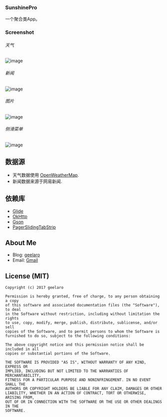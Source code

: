 ### SunshinePro
一个聚合类App。

### Screenshot
###### 天气
![image](https://raw.githubusercontent.com/geelaro/SunshinePro/develop/screenshot/weather.png)
###### 新闻
![image](https://raw.githubusercontent.com/geelaro/SunshinePro/develop/screenshot/news.png)
###### 图片
![image](https://raw.githubusercontent.com/geelaro/SunshinePro/develop/screenshot/images.png)
###### 侧滑菜单
![image](https://raw.githubusercontent.com/geelaro/SunshinePro/develop/screenshot/nav.png)

## 数据源
- 天气数据使用 [OpenWeatherMap](http://openweathermap.org/).
- 新闻数据来源于网易新闻.

## 依赖库
- [Glide](https://github.com/bumptech/glide)
- [OkHttp](https://github.com/square/okhttp)
- [Gson](https://github.com/google/gson)
- [PagerSlidingTabStrip](https://github.com/astuetz/PagerSlidingTabStrip)

## About Me
- Blog: [geelaro](http://geelaro.github.com)
- Email: [Gmail](mailto:geelaro.li@gmail.com)

## License (MIT)

```
Copyright (c) 2017 geelaro

Permission is hereby granted, free of charge, to any person obtaining a copy
of this software and associated documentation files (the "Software"), to deal
in the Software without restriction, including without limitation the rights
to use, copy, modify, merge, publish, distribute, sublicense, and/or sell
copies of the Software, and to permit persons to whom the Software is
furnished to do so, subject to the following conditions:

The above copyright notice and this permission notice shall be included in all
copies or substantial portions of the Software.

THE SOFTWARE IS PROVIDED "AS IS", WITHOUT WARRANTY OF ANY KIND, EXPRESS OR
IMPLIED, INCLUDING BUT NOT LIMITED TO THE WARRANTIES OF MERCHANTABILITY,
FITNESS FOR A PARTICULAR PURPOSE AND NONINFRINGEMENT. IN NO EVENT SHALL THE
AUTHORS OR COPYRIGHT HOLDERS BE LIABLE FOR ANY CLAIM, DAMAGES OR OTHER
LIABILITY, WHETHER IN AN ACTION OF CONTRACT, TORT OR OTHERWISE, ARISING FROM,
OUT OF OR IN CONNECTION WITH THE SOFTWARE OR THE USE OR OTHER DEALINGS IN THE
SOFTWARE.
```
